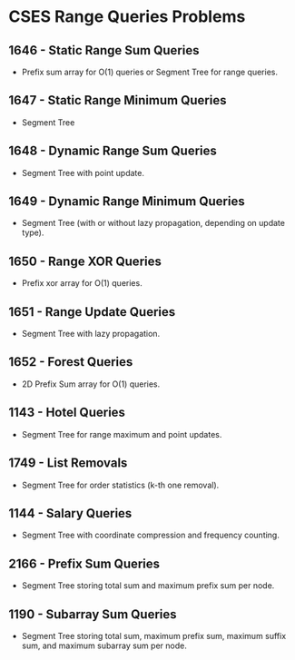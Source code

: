 # CSES Range Queries Problems

## 1646 - Static Range Sum Queries

- Prefix sum array for O(1) queries or Segment Tree for range queries.

## 1647 - Static Range Minimum Queries

- Segment Tree

## 1648 - Dynamic Range Sum Queries

- Segment Tree with point update.

## 1649 - Dynamic Range Minimum Queries

- Segment Tree (with or without lazy propagation, depending on update type).

## 1650 - Range XOR Queries

- Prefix xor array for O(1) queries.

## 1651 - Range Update Queries

- Segment Tree with lazy propagation.

## 1652 - Forest Queries

- 2D Prefix Sum array for O(1) queries.

## 1143 - Hotel Queries

- Segment Tree for range maximum and point updates.

## 1749 - List Removals

- Segment Tree for order statistics (k-th one removal).

## 1144 - Salary Queries

- Segment Tree with coordinate compression and frequency counting.

## 2166 - Prefix Sum Queries

- Segment Tree storing total sum and maximum prefix sum per node.

## 1190 - Subarray Sum Queries

- Segment Tree storing total sum, maximum prefix sum, maximum suffix sum, and maximum subarray sum per node.
